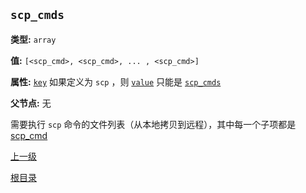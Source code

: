 `scp_cmds`
----------

**类型:** `array`

**值:** `[<scp_cmd>, <scp_cmd>, ... , <scp_cmd>]`

**属性:** [`key`](key.md) 如果定义为 `scp` ，则 [`value`](value.md) 只能是 [`scp_cmds`](scp_cmds.md)

**父节点:** 无

需要执行 `scp` 命令的文件列表（从本地拷贝到远程），其中每一个子项都是 [scp_cmd](scp_cmd.md)

[上一级](../deploygen.md)

[根目录](../../index.md)